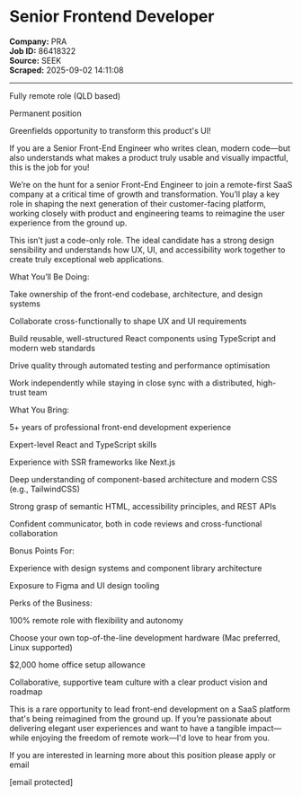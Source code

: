 # Senior Frontend Developer

**Company:** PRA  
**Job ID:** 86418322  
**Source:** SEEK  
**Scraped:** 2025-09-02 14:11:08

---

Fully remote role (QLD based)

Permanent position

Greenfields opportunity to transform this product's UI!

If you are a Senior Front-End Engineer who writes clean, modern code—but also understands what makes a product truly usable and visually impactful, this is the job for you!

We’re on the hunt for a senior Front-End Engineer to join a remote-first SaaS company at a critical time of growth and transformation. You’ll play a key role in shaping the next generation of their customer-facing platform, working closely with product and engineering teams to reimagine the user experience from the ground up.

This isn’t just a code-only role. The ideal candidate has a strong design sensibility and understands how UX, UI, and accessibility work together to create truly exceptional web applications.

What You’ll Be Doing:

Take ownership of the front-end codebase, architecture, and design systems

Collaborate cross-functionally to shape UX and UI requirements

Build reusable, well-structured React components using TypeScript and modern web standards

Drive quality through automated testing and performance optimisation

Work independently while staying in close sync with a distributed, high-trust team

What You Bring:

5+ years of professional front-end development experience

Expert-level React and TypeScript skills

Experience with SSR frameworks like Next.js

Deep understanding of component-based architecture and modern CSS (e.g., TailwindCSS)

Strong grasp of semantic HTML, accessibility principles, and REST APIs

Confident communicator, both in code reviews and cross-functional collaboration

Bonus Points For:

Experience with design systems and component library architecture

Exposure to Figma and UI design tooling

Perks of the Business:

100% remote role with flexibility and autonomy

Choose your own top-of-the-line development hardware (Mac preferred, Linux supported)

$2,000 home office setup allowance

Collaborative, supportive team culture with a clear product vision and roadmap

This is a rare opportunity to lead front-end development on a SaaS platform that's being reimagined from the ground up. If you’re passionate about delivering elegant user experiences and want to have a tangible impact—while enjoying the freedom of remote work—I'd love to hear from you.

If you are interested in learning more about this position please apply or email

[email protected]
